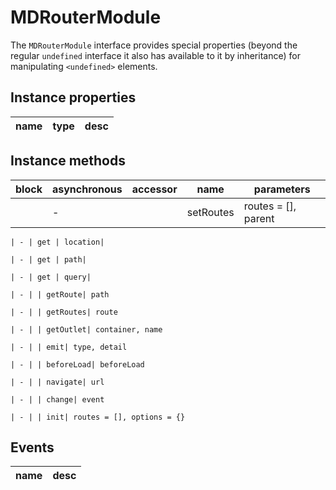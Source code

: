 # MDRouterModule
The `MDRouterModule` interface provides special properties (beyond the regular `undefined` interface it also has available to it by inheritance) for manipulating `<undefined>` elements.

## Instance properties

name|type|desc
---|---|---

## Instance methods

block| asynchronous | accessor| name| parameters
---| --- | ---| ---| ---
    | - | | setRoutes| routes = [], parent

    | - | get | location| 

    | - | get | path| 

    | - | get | query| 

    | - | | getRoute| path

    | - | | getRoutes| route

    | - | | getOutlet| container, name

    | - | | emit| type, detail

    | - | | beforeLoad| beforeLoad

    | - | | navigate| url

    | - | | change| event

    | - | | init| routes = [], options = {}

## Events

name|desc
---|---
